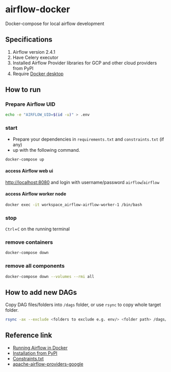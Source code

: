 # airflow-docker

 Docker-compose for local airflow development

## Specifications

1. Airflow version 2.4.1
2. Have Celery executor
3. Installed Airflow Provider libraries for GCP and other cloud providers from PyPI
4. Require [Docker desktop](https://www.docker.com/products/docker-desktop/)

## How to run

### Prepare Airflow UID

```bash
echo -e "AIRFLOW_UID=$(id -u)" > .env
```

### start

- Prepare your dependencies in `requirements.txt` and `constraints.txt` (if any)
- up with the following command.

```bash
docker-compose up
```

#### access Airflow web ui

[http://localhost:8080](http://localhost:8080) and login with username/password `airflow`/`airflow`

#### access Airflow worker node

```bash
docker exec -it workspace_airflow-airflow-worker-1 /bin/bash 
```

### stop

`Ctrl`+`C` on the running terminal

### remove containers

```bash
docker-compose down
```

### remove all components

```bash
docker-compose down --volumes --rmi all
```

## How to add new DAGs

Copy DAG files/folders into `/dags` folder, or use `rsync` to copy whole target folder.

```bash
rsync -ax --exclude <folders to exclude e.g. env/> <folder path> /dags/
```

## Reference link

- [Running Airflow in Docker](https://airflow.apache.org/docs/apache-airflow/stable/howto/docker-compose/index.html)
- [Installation from PyPI](https://airflow.apache.org/docs/apache-airflow/stable/installation/installing-from-pypi.html#installation-from-pypi)
- [Constraints.txt](https://raw.githubusercontent.com/apache/airflow/constraints-2.4.1/constraints-3.7.txt)
- [apache-airflow-providers-google](https://airflow.apache.org/docs/apache-airflow-providers-google/stable/index.html)

